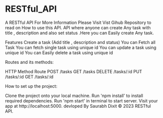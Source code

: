 # RESTful_API

A RESTful API
For More Information Please Visit
Vist Gihub Repository to read on How to use this API.
API where anyone can create Any task with title , description and also set status .Here you can Easily create Any task.



Features
Create a task (Add title , description and status)
You can Fetch all Task
You can fetch single task using unique id
You can update a task using unique id
You can Easily delete a task using unique id

Routes and its methods:

HTTP Method	Route
POST	/tasks
GET	/tasks
DELETE	/tasks/:id
PUT	/tasks/:id
GET	/tasks/:id

How to set up the project:

Clone the project onto your local machine.
Run 'npm install' to install required dependencies.
Run 'npm start' in terminal to start server.
Visit your app at http://localhost:5000.
devloped By Saurabh Dixit © 2023 RESTful API.



